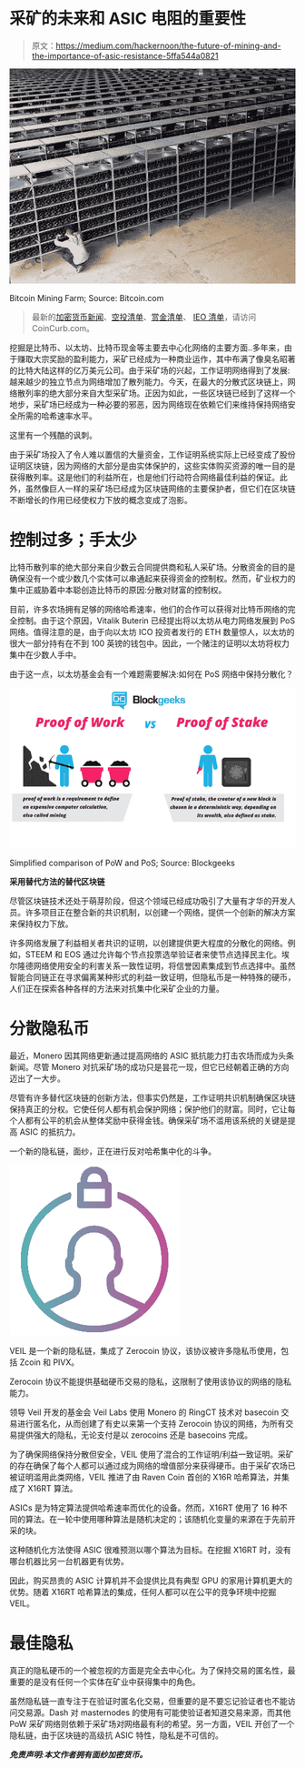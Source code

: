 # 采矿的未来和 ASIC 电阻的重要性

> 原文：<https://medium.com/hackernoon/the-future-of-mining-and-the-importance-of-asic-resistance-5ffa544a0821>

![](img/a3810974a2e875aee7b5d329878516c4.png)

Bitcoin Mining Farm; Source: Bitcoin.com

> 最新的[加密货币新闻](https://www.coincurb.com/news/)、[空投清单](https://www.coincurb.com/airdrop/?status=active)、[赏金清单](https://www.coincurb.com/bountyc/?cat_id=188)、 [IEO 清单](https://www.coincurb.com/category/active-ico/)，请访问 CoinCurb.com。

挖掘是比特币、以太坊、比特币现金等主要去中心化网络的主要方面..多年来，由于赚取大宗奖励的盈利能力，采矿已经成为一种商业运作，其中布满了像臭名昭著的比特大陆这样的亿万美元公司。由于采矿场的兴起，工作证明网络得到了发展:越来越少的独立节点为网络增加了散列能力。今天，在最大的分散式区块链上，网络散列率的绝大部分来自大型采矿场。正因为如此，一些区块链已经到了这样一个地步，采矿场已经成为一种必要的邪恶，因为网络现在依赖它们来维持保持网络安全所需的哈希速率水平。

这里有一个残酷的讽刺。

由于采矿场投入了令人难以置信的大量资金，工作证明系统实际上已经变成了股份证明区块链，因为网络的大部分是由实体保护的，这些实体购买资源的唯一目的是获得散列率。这是他们的利益所在，也是他们行动符合网络最佳利益的保证。此外，虽然像巨人一样的采矿场已经成为区块链网络的主要保护者，但它们在区块链不断增长的作用已经使权力下放的概念变成了泡影。

# **控制过多；手太少**

比特币散列率的绝大部分来自少数云合同提供商和私人采矿场。分散资金的目的是确保没有一个或少数几个实体可以串通起来获得资金的控制权。然而，矿业权力的集中正威胁着中本聪创造比特币的原因:分散对财富的控制权。

目前，许多农场拥有足够的网络哈希速率，他们的合作可以获得对比特币网络的完全控制。由于这个原因，Vitalik Buterin 已经提出将以太坊从电力网络发展到 PoS 网络。值得注意的是，由于向以太坊 ICO 投资者发行的 ETH 数量惊人，以太坊的很大一部分持有在不到 100 英镑的钱包中。因此，一个赌注的证明以太坊将权力集中在少数人手中。

由于这一点，以太坊基金会有一个难题需要解决:如何在 PoS 网络中保持分散化？

![](img/d6117fc6471f4927ae0fe82a8b1bba71.png)

Simplified comparison of PoW and PoS; Source: Blockgeeks

**采用替代方法的替代区块链**

尽管区块链技术还处于萌芽阶段，但这个领域已经成功吸引了大量有才华的开发人员。许多项目正在整合新的共识机制，以创建一个网络，提供一个创新的解决方案来保持权力下放。

许多网络发展了利益相关者共识的证明，以创建提供更大程度的分散化的网络。例如，STEEM 和 EOS 通过允许每个节点投票选举验证者来使节点选择民主化。埃尔隆德网络使用安全的利害关系一致性证明，将信誉因素集成到节点选择中。虽然智能合同链正在寻求偏离某种形式的利益一致证明，但隐私币是一种特殊的硬币，人们正在探索各种各样的方法来对抗集中化采矿企业的力量。

# **分散隐私币**

最近，Monero 因其网络更新通过提高网络的 ASIC 抵抗能力打击农场而成为头条新闻。尽管 Monero 对抗采矿场的成功只是昙花一现，但它已经朝着正确的方向迈出了一大步。

尽管有许多替代区块链的创新方法，但事实仍然是，工作证明共识机制确保区块链保持真正的分权。它使任何人都有机会保护网络；保护他们的财富。同时，它让每个人都有公平的机会从整体奖励中获得金钱。确保采矿场不滥用该系统的关键是提高 ASIC 的抵抗力。

一个新的隐私链，面纱，正在进行反对哈希集中化的斗争。

![](img/346062e41b8f8722b84d7990e9d66f54.png)

VEIL 是一个新的隐私链，集成了 Zerocoin 协议，该协议被许多隐私币使用，包括 Zcoin 和 PIVX。

Zerocoin 协议不能提供基础硬币交易的隐私，这限制了使用该协议的网络的隐私能力。

领导 Veil 开发的基金会 Veil Labs 使用 Monero 的 RingCT 技术对 basecoin 交易进行匿名化，从而创建了有史以来第一个支持 Zerocoin 协议的网络，为所有交易提供强大的隐私，无论支付是以 zerocoins 还是 basecoins 完成。

为了确保网络保持分散但安全，VEIL 使用了混合的工作证明/利益一致证明。采矿的存在确保了每个人都可以通过成为网络的增值部分来获得硬币。由于采矿农场已被证明滥用此类网络，VEIL 推进了由 Raven Coin 首创的 X16R 哈希算法，并集成了 X16RT 算法。

ASICs 是为特定算法提供哈希速率而优化的设备。然而，X16RT 使用了 16 种不同的算法。在一轮中使用哪种算法是随机决定的；该随机化变量的来源在于先前开采的块。

这种随机化方法使得 ASIC 很难预测以哪个算法为目标。在挖掘 X16RT 时，没有哪台机器比另一台机器更有优势。

因此，购买昂贵的 ASIC 计算机并不会提供比具有典型 GPU 的家用计算机更大的优势。随着 X16RT 哈希算法的集成，任何人都可以在公平的竞争环境中挖掘 VEIL。

# **最佳隐私**

真正的隐私硬币的一个被忽视的方面是完全去中心化。为了保持交易的匿名性，最重要的是没有任何一个实体在矿业中获得集中的角色。

虽然隐私链一直专注于在验证时匿名化交易，但重要的是不要忘记验证者也不能访问交易源。Dash 对 masternodes 的使用有可能使验证者知道交易来源，而其他 PoW 采矿网络则依赖于采矿场对网络最有利的希望。另一方面，VEIL 开创了一个隐私链，由于区块链的高级抗 ASIC 特性，隐私是不可信的。

***免责声明:本文作者拥有面纱加密货币。***